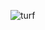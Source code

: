 <!--
 * @Author: qlw longwen@spacesystech.com
 * @Date: 2023-02-10 15:11:55
 * @LastEditTime: 2023-02-10 17:05:03
 * @LastEditors: qlw longwen@spacesystech.com
 * @Description: 描述
 * @FilePath: \JS_Question\javescript\02.md
-->

![turf](https://raw.githubusercontent.com/Turfjs/turf/9a1d5e8d99564d4080f1e2bf1517ed41d18012fa/logo.png)

